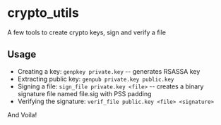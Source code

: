 # crypto_utils

A few tools to create crypto keys, sign and verify a file

## Usage
- Creating a key: `genpkey private.key` -- generates RSASSA key
- Extracting public key: `genpub private.key public.key`
- Signing a file: `sign_file private.key <file>` -- creates a binary signature file named file.sig with PSS padding
- Verifying the signature: `verif_file public.key <file> <signature>`

And Voila!
